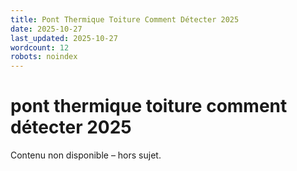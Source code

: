 ```yaml
---
title: Pont Thermique Toiture Comment Détecter 2025
date: 2025-10-27
last_updated: 2025-10-27
wordcount: 12
robots: noindex
---
```


# pont thermique toiture comment détecter 2025

Contenu non disponible – hors sujet.